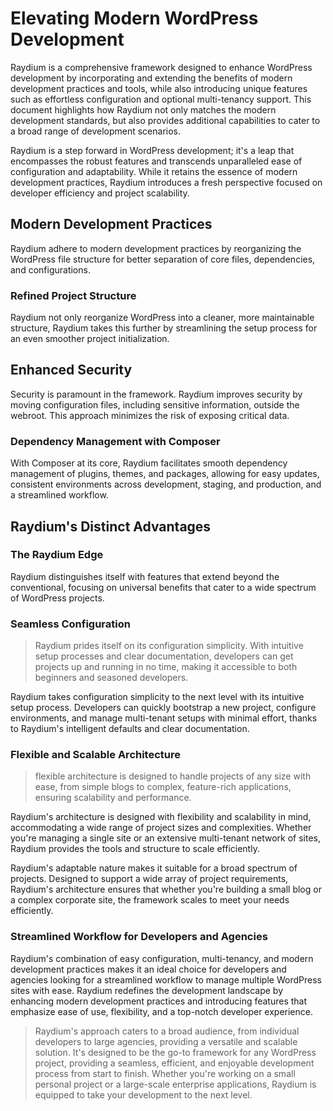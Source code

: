 # Elevating Modern WordPress Development

Raydium is a comprehensive framework designed to enhance WordPress development by incorporating and extending the benefits of modern development practices and tools, while also introducing unique features such as effortless configuration and optional multi-tenancy support. This document highlights how Raydium not only matches the modern development standards, but also provides additional capabilities to cater to a broad range of development scenarios.

Raydium is a step forward in WordPress development; it's a leap that encompasses the robust features and transcends unparalleled ease of configuration and adaptability. While it retains the essence of modern development practices, Raydium introduces a fresh perspective focused on developer efficiency and project scalability.

## Modern Development Practices

Raydium adhere to modern development practices by reorganizing the WordPress file structure for better separation of core files, dependencies, and configurations.

### Refined Project Structure
Raydium not only reorganize WordPress into a cleaner, more maintainable structure, Raydium takes this further by streamlining the setup process for an even smoother project initialization.

## Enhanced Security
Security is paramount in the framework. Raydium improves security by moving configuration files, including sensitive information, outside the webroot. This approach minimizes the risk of exposing critical data.

### Dependency Management with Composer
With Composer at its core, Raydium facilitates smooth dependency management  of plugins, themes, and packages, allowing for easy updates, consistent environments  across development, staging, and production, and a streamlined workflow.


## Raydium's Distinct Advantages

### The Raydium Edge

Raydium distinguishes itself with features that extend beyond the conventional, focusing on universal benefits that cater to a wide spectrum of WordPress projects.

### Seamless Configuration

> Raydium prides itself on its configuration simplicity. With intuitive setup processes and clear documentation, developers can get projects up and running in no time, making it accessible to both beginners and seasoned developers.

Raydium takes configuration simplicity to the next level with its intuitive setup process. Developers can quickly bootstrap a new project, configure environments, and manage multi-tenant setups with minimal effort, thanks to Raydium's intelligent defaults and clear documentation.


### Flexible and Scalable Architecture

> flexible architecture is designed to handle projects of any size with ease, from simple blogs to complex, feature-rich applications, ensuring scalability and performance.

Raydium's architecture is designed with flexibility and scalability in mind, accommodating a wide range of project sizes and complexities. Whether you're managing a single site or an extensive multi-tenant network of sites, Raydium provides the tools and structure to scale efficiently.

Raydium's adaptable nature makes it suitable for a broad spectrum of projects.
Designed to support a wide array of project requirements, Raydium's architecture ensures that whether you're building a small blog or a complex corporate site, the framework scales to meet your needs efficiently.


### Streamlined Workflow for Developers and Agencies
Raydium's combination of easy configuration, multi-tenancy, and modern development practices makes it an ideal choice for developers and agencies looking for a streamlined workflow to manage multiple WordPress sites with ease. Raydium redefines the development landscape by enhancing modern development practices and introducing features that emphasize ease of use, flexibility, and a top-notch developer experience. 

> Raydium's approach caters to a broad audience, from individual developers to large agencies, providing a versatile and scalable solution. It's designed to be the go-to framework for any WordPress project, providing a seamless, efficient, and enjoyable development process from start to finish. Whether you're working on a small personal project or a large-scale enterprise applications, Raydium is equipped to take your development to the next level.
